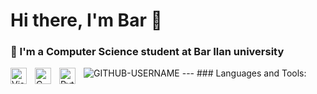 # Hi there, I'm Bar 👋 


### 🌱 I'm a Computer Science student at Bar Ilan university
<img src="https://komarev.com/ghpvc/?username=GITHUB-USERNAME&label=Profile%20views&color=ce9927&style=flat" alt="GITHUB-USERNAME" /> 
---
### Languages and Tools:

<img align="left" alt="Visual Studio Code" width="26px" src="https://cdn.jsdelivr.net/gh/devicons/devicon/icons/vscode/vscode-original.svg" style="padding-right:10px;" />
<img align="left" alt="C language" width="26px" src="https://upload.wikimedia.org/wikipedia/commons/1/18/C_Programming_Language.svg" style="padding-right:10px;" />

<img align="left" alt="Python" width="26px" src="https://upload.wikimedia.org/wikipedia/commons/0/0a/Python.svg" style="padding-right:10px;" />
